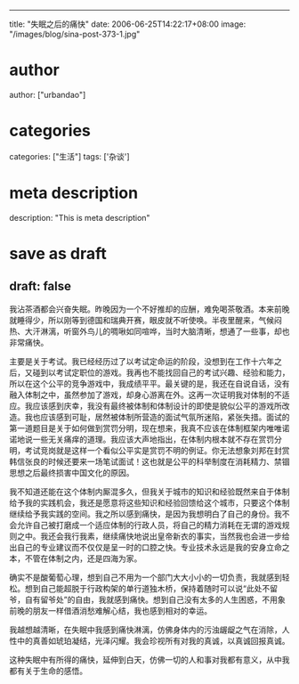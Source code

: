 
---
title: "失眠之后的痛快"
date: 2006-06-25T14:22:17+08:00
image: "/images/blog/sina-post-373-1.jpg"
# author
author: ["urbandao"]
# categories
categories: ["生活"]
tags: ['杂谈']
# meta description
description: "This is meta description"
# save as draft
draft: false
---

我沾茶酒都会兴奋失眠。昨晚因为一个不好推却的应酬，难免喝茶敬酒。本来前晚就睡得少，所以刚等到德国和瑞典开赛，眼皮就不听使唤。半夜里醒来，气候闷热、大汗淋漓，听窗外鸟儿的啁啾如同喧哗，当时大脑清晰，想通了一些事，却也非常痛快。

主要是关于考试。我已经经历过了以考试定命运的阶段，没想到在工作十六年之后，又碰到以考试定职位的游戏。我再也不能找回自己的考试兴趣、经验和能力，所以在这个公平的竞争游戏中，我成绩平平。最关键的是，我还在自说自话，没有融入体制之中，虽然参加了游戏，却身心游离在外。这再一次证明我对体制的不适应。我应该感到庆幸，我没有最终被体制和体制设计的即使是貌似公平的游戏所改造。我也应该感到可耻，居然被体制所营造的面试气氛所迷陷，紧张失措。面试的第一道题目是关于如何做到赏罚分明，现在想来，我真不应该在体制框架内唯唯诺诺地说一些无关痛痒的道理。我应该大声地指出，在体制内根本就不存在赏罚分明，考试竞岗就是这样一个看似公平实是赏罚不明的例证。你无法想象刘邦在封赏韩信张良的时候还要来一场笔试面试！这也就是公平的科举制度在消耗精力、禁锢思想之后最终损害中国文化的原因。

我不知道还能在这个体制内厮混多久，但我关于城市的知识和经验既然来自于体制给予我的实践机会，我还是愿意将这些知识和经验回馈给这个城市，只要这个体制继续给予我实践的空间。我之所以感到痛快，是因为我想明白了自己的身份。我不会允许自己被打磨成一个适应体制的行政人员，将自己的精力消耗在无谓的游戏规则之中。我还会我行我素，继续痛快地说出皇帝新衣的事实，当然我也会进一步给出自己的专业建议而不仅仅是呈一时的口腔之快。专业技术永远是我的安身立命之本，不管在体制之内，还是四海为家。

确实不是酸葡萄心理，想到自己不用为一个部门大大小小的一切负责，我就感到轻松。想到自己能超脱于行政构架的单行道独木桥，保持着随时可以说“此处不留爷，自有留爷处”的自由，我就感到痛快。想到自己没有太多的人生困惑，不用象前晚的朋友一样借酒消愁难解心结，我也感到相对的幸运。

我越想越清晰，在失眠中我感到痛快淋漓，仿佛身体内的污浊龌龊之气在消除，人性中的真善如琥珀凝结，光泽闪耀。我会珍视所有对我的真诚，以真诚回报真诚。

这种失眠中有所得的痛快，延伸到白天，仿佛一切的人和事对我都有意义，从中我都有关于生命的感悟。
